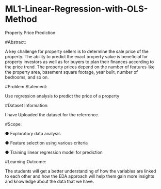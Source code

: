 # ML1-Linear-Regression-with-OLS-Method
Property Price Prediction 


#Abstract:

A key challenge for property sellers is to determine the sale price of the property. The ability to predict the exact property value is beneficial for property investors as well as
for buyers to plan their finances according to the price trend. The property prices
depend on the number of features like the property area, basement square footage, year built, number of bedrooms, and so on.


#Problem Statement:

Use regression analysis to predict the price of a property


#Dataset Information:

I have Uploaded the dataset for the referrence.


#Scope:

● Exploratory data analysis

● Feature selection using various criteria

● Training linear regression model for prediction

#Learning Outcome:

The students will get a better understanding of how the variables are linked to each
 other and how the EDA approach will help them gain more insights and knowledge
 about the data that we have.
 
